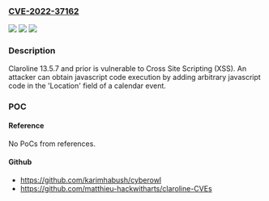 ### [CVE-2022-37162](https://cve.mitre.org/cgi-bin/cvename.cgi?name=CVE-2022-37162)
![](https://img.shields.io/static/v1?label=Product&message=n%2Fa&color=blue)
![](https://img.shields.io/static/v1?label=Version&message=n%2Fa&color=blue)
![](https://img.shields.io/static/v1?label=Vulnerability&message=n%2Fa&color=brighgreen)

### Description

Claroline 13.5.7 and prior is vulnerable to Cross Site Scripting (XSS). An attacker can obtain javascript code execution by adding arbitrary javascript code in the 'Location' field of a calendar event.

### POC

#### Reference
No PoCs from references.

#### Github
- https://github.com/karimhabush/cyberowl
- https://github.com/matthieu-hackwitharts/claroline-CVEs

